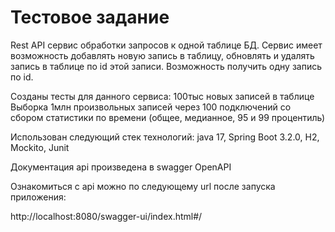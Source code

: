 # Тестовое задание

Rest API сервис обработки запросов к одной таблице БД.
Сервис имеет возможность добавлять новую запись в таблицу, обновлять и удалять запись в таблице по id этой записи.
Возможность получить одну запись по id.

Созданы тесты для данного сервиса:
100тыс новых записей в таблице
Выборка 1млн произвольных записей через 100 подключений со сбором статистики по времени (общее, медианное, 95 и 99 процентиль)

Использован следующий стек технологий:
java 17, Spring Boot 3.2.0, H2, Mockito, Junit

Документация api произведена в swagger OpenAPI

Ознакомиться с api можно по следующему url после запуска приложения:

http://localhost:8080/swagger-ui/index.html#/